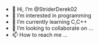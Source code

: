 - 👋 Hi, I’m @StriderDerek02
- 👀 I’m interested in programming
- 🌱 I’m currently learning C,C++
- 💞️ I’m looking to collaborate on ...
- 📫 How to reach me ...

<!---
StriderDerek02/StriderDerek02 is a ✨ special ✨ repository because its `README.md` (this file) appears on your GitHub profile.
You can click the Preview link to take a look at your changes.
--->
